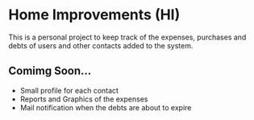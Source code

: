 # Home Improvements (HI)

This is a personal project to keep track of the expenses, purchases and debts of users and other contacts added to the system.


## Comimg Soon...

- Small profile for each contact
- Reports and Graphics of the expenses
- Mail notification when the debts are about to expire
